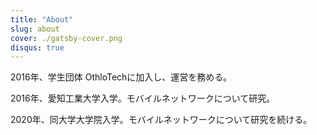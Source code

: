 ```yaml
---
title: "About"
slug: about
cover: ./gatsby-cover.png
disqus: true
---
```


2016年、学生団体 OthloTechに加入し、運営を務める。

2016年、愛知工業大学入学。モバイルネットワークについて研究。

2020年、同大学大学院入学。モバイルネットワークについて研究を続ける。
